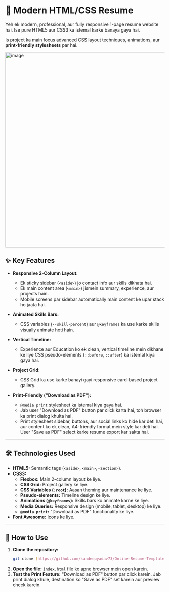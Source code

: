 # 📄 Modern HTML/CSS Resume

Yeh ek modern, professional, aur fully responsive 1-page resume website hai. Ise pure HTML5 aur CSS3 ka istemal karke banaya gaya hai.

Is project ka main focus advanced CSS layout techniques, animations, aur **print-friendly stylesheets** par hai.

<img width="507" height="614" alt="image" src="https://github.com/user-attachments/assets/01801791-412a-4315-a0f1-5f23cb90818f" />


## ✨ Key Features

* **Responsive 2-Column Layout:**
    * Ek sticky sidebar (`<aside>`) jo contact info aur skills dikhata hai.
    * Ek main content area (`<main>`) jismein summary, experience, aur projects hain.
    * Mobile screens par sidebar automatically main content ke upar stack ho jaata hai.

* **Animated Skills Bars:**
    * CSS variables (`--skill-percent`) aur `@keyframes` ka use karke skills visually animate hoti hain.

* **Vertical Timeline:**
    * Experience aur Education ko ek clean, vertical timeline mein dikhane ke liye CSS pseudo-elements (`::before`, `::after`) ka istemal kiya gaya hai.

* **Project Grid:**
    * CSS Grid ka use karke banayi gayi responsive card-based project gallery.

* **Print-Friendly ("Download as PDF"):**
    * `@media print` stylesheet ka istemal kiya gaya hai.
    * Jab user "Download as PDF" button par click karta hai, toh browser ka print dialog khulta hai.
    * Print stylesheet sidebar, buttons, aur social links ko hide kar deti hai, aur content ko ek clean, A4-friendly format mein style kar deti hai. User "Save as PDF" select karke resume export kar sakta hai.

---

## 🛠️ Technologies Used

* **HTML5:** Semantic tags (`<aside>`, `<main>`, `<section>`).
* **CSS3:**
    * **Flexbox:** Main 2-column layout ke liye.
    * **CSS Grid:** Project gallery ke liye.
    * **CSS Variables (`:root`):** Aasan theming aur maintenance ke liye.
    * **Pseudo-elements:** Timeline design ke liye.
    * **Animations (`@keyframes`):** Skills bars ko animate karne ke liye.
    * **Media Queries:** Responsive design (mobile, tablet, desktop) ke liye.
    * **`@media print`:** "Download as PDF" functionality ke liye.
* **Font Awesome:** Icons ke liye.

---

## 🚀 How to Use

1.  **Clone the repository:**
    ```bash
    git clone [https://github.com/sandeepyadav73/Online-Resume-Template/.git](https://github.com/sandeepyadav73/Online-Resume-Template/.git)
    ```
2.  **Open the file:**
    `index.html` file ko apne browser mein open karein.
3.  **Test the Print Feature:**
    "Download as PDF" button par click karein. Jab print dialog khule, destination ko "Save as PDF" set karein aur preview check karein.
